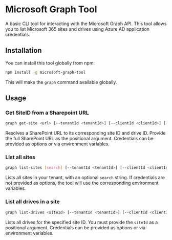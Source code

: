 # Microsoft Graph Tool
A basic CLI tool for interacting with the Microsoft Graph API. This tool allows you to list Microsoft 365 sites and drives using Azure AD application credentials.

## Installation

You can install this tool globally from npm:

```sh
npm install -g microsoft-graph-tool
```

This will make the `graph` command available globally.

## Usage

### Get SiteID from a Sharepoint URL

```sh
graph get-site <url> [--tenantId <tenantId>] [--clientId <clientId>] [--clientSecret <clientSecret>]
```

Resolves a SharePoint URL to its corresponding site ID and drive ID. Provide the full SharePoint URL as the positional argument. Credentials can be provided as options or via environment variables.

### List all sites

```sh
graph list-sites [search] [--tenantId <tenantId>] [--clientId <clientId>] [--clientSecret <clientSecret>]
```

Lists all sites in your tenant, with an optional `search` string. If credentials are not provided as options, the tool will use the corresponding environment variables.

### List all drives in a site

```sh
graph list-drives <siteId> [--tenantId <tenantId>] [--clientId <clientId>] [--clientSecret <clientSecret>]
```

Lists all drives for the specified site ID. You must provide the `siteId` as a positional argument. Credentials can be provided as options or via environment variables.


